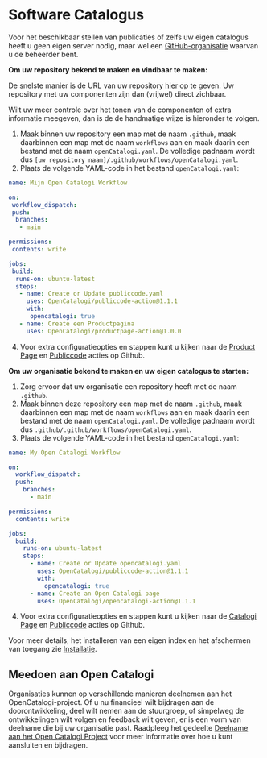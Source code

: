 # Software Catalogus


Voor het beschikbaar stellen van publicaties of zelfs uw eigen catalogus heeft u geen eigen server nodig, maar wel een [GitHub-organisatie](https://docs.github.com/en/organizations/collaborating-with-groups-in-organizations/creating-a-new-organization-from-scratch) waarvan u de beheerder bent.

**Om uw repository bekend te maken en vindbaar te maken:**

De snelste manier is de URL van uw repository [hier](https://opencatalogi.nl/documentation/usage/) op te geven. Uw repository met uw componenten zijn dan (vrijwel) direct zichbaar.

Wilt uw meer controle over het tonen van de componenten of extra informatie meegeven, dan is de de handmatige wijze is hieronder te volgen.

1. Maak binnen uw repository een map met de naam `.github`, maak daarbinnen een map met de naam `workflows` aan en maak daarin een bestand met de naam `openCatalogi.yaml`. De volledige padnaam wordt dus `[uw repository naam]/.github/workflows/openCatalogi.yaml`.
3. Plaats de volgende YAML-code in het bestand `openCatalogi.yaml`:

```yaml
name: Mijn Open Catalogi Workflow

on:
 workflow_dispatch:
 push:
  branches:
   - main

permissions:
 contents: write

jobs:
 build:
  runs-on: ubuntu-latest
  steps:
   - name: Create or Update publiccode.yaml
     uses: OpenCatalogi/publiccode-action@1.1.1
     with:
      opencatalogi: true
   - name: Create een Productpagina
     uses: OpenCatalogi/productpage-action@1.0.0
````

4. Voor extra configuratieopties en stappen kunt u kijken naar de [Product Page](https://github.com/marketplace/actions/create-an-product-page) en [Publiccode](https://github.com/marketplace/actions/create-or-update-publiccode-yaml) acties op Github.

**Om uw organisatie bekend te maken en uw eigen catalogus te starten:**

1. Zorg ervoor dat uw organisatie een repository heeft met de naam `.github`.
2. Maak binnen deze repository een map met de naam `.github`, maak daarbinnen een map met de naam `workflows` aan en maak daarin een bestand met de naam `openCatalogi.yaml`. De volledige padnaam wordt dus `.github/.github/workflows/openCatalogi.yaml`.
3. Plaats de volgende YAML-code in het bestand `openCatalogi.yaml`:

````yaml
name: My Open Catalogi Workflow

on:
  workflow_dispatch:
  push:
    branches:
      - main

permissions:
  contents: write

jobs:
  build:
    runs-on: ubuntu-latest
    steps:              
      - name: Create or Update opencatalogi.yaml
        uses: OpenCatalogi/publiccode-action@1.1.1
        with:
          opencatalogi: true
      - name: Create an Open Catalogi page
        uses: OpenCatalogi/opencatalogi-action@1.1.1
````

4. Voor extra configuratieopties en stappen kunt u kijken naar de [Catalogi Page](https://github.com/marketplace/actions/create-an-open-catalogi-page) en [Publiccode](https://github.com/marketplace/actions/create-or-update-publiccode-yaml) acties op Github.

Voor meer details, het installeren van een eigen index en het afschermen van toegang zie [Installatie](/docs/handleidingen/Installatie.md).

## Meedoen aan Open Catalogi

Organisaties kunnen op verschillende manieren deelnemen aan het OpenCatalogi-project. Of u nu financieel wilt bijdragen aan de doorontwikkeling, deel wilt nemen aan de stuurgroep, of simpelweg de ontwikkelingen wilt volgen en feedback wilt geven, er is een vorm van deelname die bij uw organisatie past. Raadpleeg het gedeelte [Deelname aan het Open Catalogi Project](/docs/GOVERNANCE.md)
 voor meer informatie over hoe u kunt aansluiten en bijdragen.

